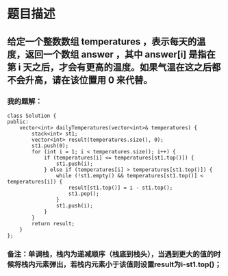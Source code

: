 # 题目描述
## 给定一个整数数组 temperatures ，表示每天的温度，返回一个数组 answer ，其中 answer[i] 是指在第 i 天之后，才会有更高的温度。如果气温在这之后都不会升高，请在该位置用 0 来代替。
### 我的题解：
```
class Solution {
public:
    vector<int> dailyTemperatures(vector<int>& temperatures) {
        stack<int> st1;
        vector<int> result(temperatures.size(), 0);
        st1.push(0);
        for (int i = 1; i < temperatures.size(); i++) {
            if (temperatures[i] <= temperatures[st1.top()]) {
                st1.push(i);
            } else if (temperatures[i] > temperatures[st1.top()]) {
                while (!st1.empty() && temperatures[st1.top()] < temperatures[i]) {
                    result[st1.top()] = i - st1.top();
                    st1.pop();
                }
                st1.push(i);
            }
        }
        return result;
    }
};
```
### **备注**：单调栈，栈内为递减顺序（栈底到栈头），当遇到更大的值的时候将栈内元素弹出，若栈内元素小于该值则设置result为i-st1.top()；
